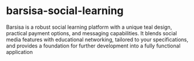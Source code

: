 # barsisa-social-learning
Barsisa is a robust social learning platform with a unique teal design, practical payment options, and messaging capabilities. It blends social media features with educational networking, tailored to your specifications, and provides a foundation for further development into a fully functional application
